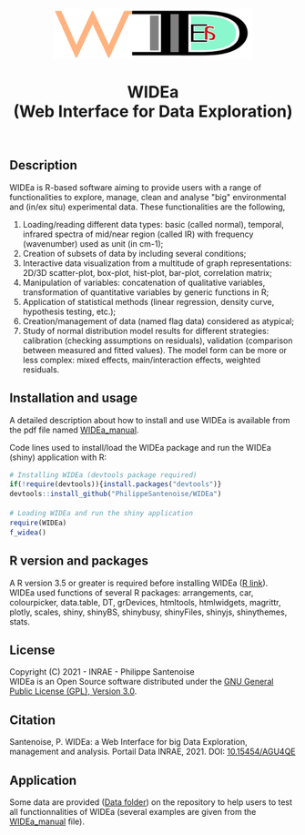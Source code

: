 <p align="center"><img src="https://github.com/PhilippeSantenoise/WIDEa/blob/main/inst/www/WIDEa_header_img.png" width="350" height="90"></p>
<h1 align="center">WIDEa<br>(Web Interface for Data Exploration)</h1><br />

## Description
WIDEa is R-based software aiming to provide users with a range of  functionalities to explore, manage, clean and analyse "big" environmental and (in/ex situ) experimental data. These functionalities are the following, 
1. Loading/reading different data types: basic (called normal), temporal, infrared spectra of mid/near region (called IR) with frequency (wavenumber) used as unit (in cm-1);
2. Creation of subsets of data by including several conditions;
3. Interactive data visualization from a multitude of graph representations: 2D/3D scatter-plot, box-plot, hist-plot, bar-plot, correlation matrix;
4. Manipulation of variables: concatenation of qualitative variables, transformation of quantitative variables by generic functions in R;
5. Application of statistical methods (linear regression, density curve, hypothesis testing, etc.); 
6. Creation/management of data (named flag data) considered as atypical; 
7. Study of normal distribution model results for different strategies: calibration (checking assumptions on residuals), validation (comparison between measured and fitted values). The model form can be more or less complex: mixed effects, main/interaction effects, weighted residuals. 

## Installation and usage
A detailed description about how to install and use WIDEa is available from the pdf file named [WIDEa_manual](https://github.com/PhilippeSantenoise/WIDEa/blob/main/WIDEa_manual.pdf).

Code lines used to install/load the WIDEa package and run the WIDEa (shiny) application with R:
```r
# Installing WIDEa (devtools package required)
if(!require(devtools)){install.packages("devtools")}
devtools::install_github("PhilippeSantenoise/WIDEa")

# Loading WIDEa and run the shiny application 
require(WIDEa)
f_widea()
```

## R version and packages
A R version 3.5 or greater is required before installing WIDEa ([R link](https://cran.r-project.org/bin/)).<br />
WIDEa used functions of several R packages: arrangements, car, colourpicker, data.table, DT, grDevices, htmltools, htmlwidgets, magrittr, plotly, scales, shiny, shinyBS, shinybusy, shinyFiles, shinyjs, shinythemes, stats.

## License
Copyright (C) 2021 - INRAE - Philippe Santenoise<br />
WIDEa is an Open Source software distributed under the [GNU General Public License (GPL), Version 3.0](https://github.com/PhilippeSantenoise/WIDEa/blob/main/LICENSE).

## Citation
Santenoise, P. WIDEa: a Web Interface for big Data Exploration, management and analysis. Portail Data INRAE, 2021. DOI: [10.15454/AGU4QE](https://doi.org/10.15454/AGU4QE)

## Application
Some data are provided ([Data folder](https://github.com/PhilippeSantenoise/WIDEa/tree/main/Data)) on the repository to help users to test all functionnalities of WIDEa (several examples are given from the [WIDEa_manual](https://github.com/PhilippeSantenoise/WIDEa/blob/main/WIDEa_manual.pdf) file).
